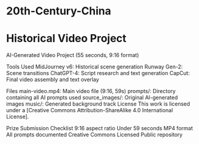 # 20th-Century-China
# Historical Video Project
AI-Generated Video Project (55 seconds, 9:16 format)

Tools Used
MidJourney v6: Historical scene generation
Runway Gen-2: Scene transitions
ChatGPT-4: Script research and text generation
CapCut: Final video assembly and text overlay

Files
main-video.mp4: Main video file (9:16, 59s)
prompts/: Directory containing all AI prompts used
source_images/: Original AI-generated images
music/: Generated background track
License
This work is licensed under a [Creative Commons Attribution-ShareAlike 4.0 International License].

Prize Submission Checklist
 9:16 aspect ratio
 Under 59 seconds
 MP4 format
 All prompts documented
 Creative Commons Licensed
 Public repository
